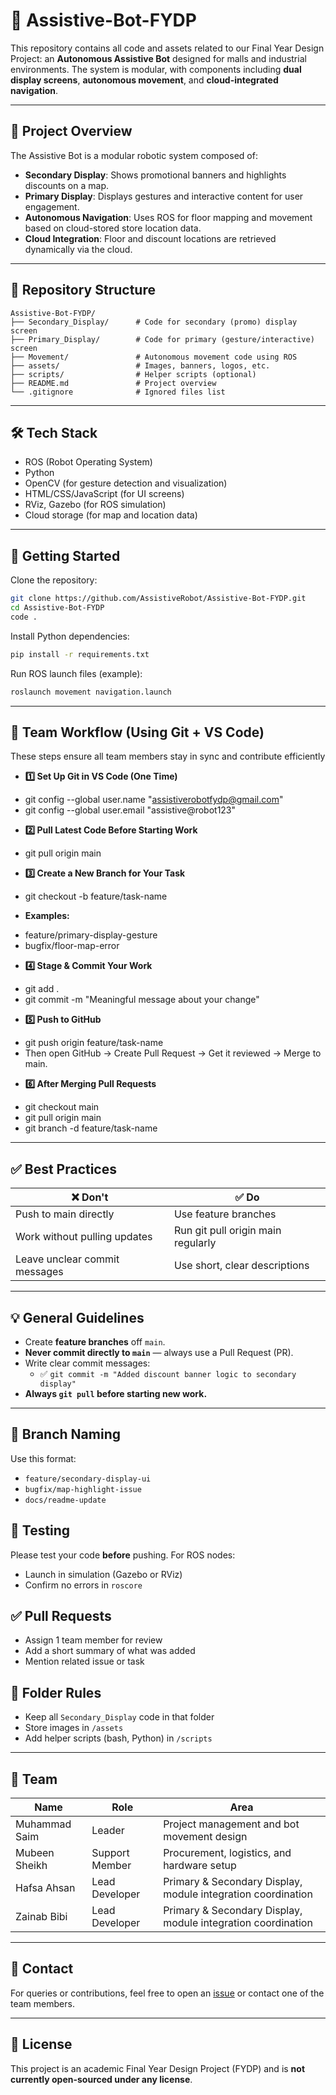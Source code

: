 # 🤖 Assistive-Bot-FYDP

This repository contains all code and assets related to our Final Year Design Project: an **Autonomous Assistive Bot** designed for malls and industrial environments. The system is modular, with components including **dual display screens**, **autonomous movement**, and **cloud-integrated navigation**.

---

## 🧠 Project Overview

The Assistive Bot is a modular robotic system composed of:

* **Secondary Display**: Shows promotional banners and highlights discounts on a map.
* **Primary Display**: Displays gestures and interactive content for user engagement.
* **Autonomous Navigation**: Uses ROS for floor mapping and movement based on cloud-stored store location data.
* **Cloud Integration**: Floor and discount locations are retrieved dynamically via the cloud.

---

## 📂 Repository Structure

```
Assistive-Bot-FYDP/
├── Secondary_Display/      # Code for secondary (promo) display screen
├── Primary_Display/        # Code for primary (gesture/interactive) screen
├── Movement/               # Autonomous movement code using ROS
├── assets/                 # Images, banners, logos, etc.
├── scripts/                # Helper scripts (optional)
├── README.md               # Project overview
└── .gitignore              # Ignored files list
```

---

## 🛠️ Tech Stack

* ROS (Robot Operating System)
* Python
* OpenCV (for gesture detection and visualization)
* HTML/CSS/JavaScript (for UI screens)
* RViz, Gazebo (for ROS simulation)
* Cloud storage (for map and location data)

---

## 🚀 Getting Started

Clone the repository:

```bash
git clone https://github.com/AssistiveRobot/Assistive-Bot-FYDP.git
cd Assistive-Bot-FYDP
code .
```

Install Python dependencies:

```bash
pip install -r requirements.txt
```

Run ROS launch files (example):

```bash
roslaunch movement navigation.launch
```

---

## 👥 Team Workflow (Using Git + VS Code)
These steps ensure all team members stay in sync and contribute efficiently

* **1️⃣ Set Up Git in VS Code (One Time)**
- git config --global user.name "assistiverobotfydp@gmail.com"
- git config --global user.email "assistive@robot123"

* **2️⃣ Pull Latest Code Before Starting Work**
- git pull origin main

* **3️⃣ Create a New Branch for Your Task**
- git checkout -b feature/task-name

* **Examples:**
- feature/primary-display-gesture
- bugfix/floor-map-error

* **4️⃣ Stage & Commit Your Work**
- git add .
- git commit -m "Meaningful message about your change"

* **5️⃣ Push to GitHub**
- git push origin feature/task-name
- Then open GitHub → Create Pull Request → Get it reviewed → Merge to main.

* **6️⃣ After Merging Pull Requests**

- git checkout main
- git pull origin main
- git branch -d feature/task-name

---

## ✅ Best Practices     

| ❌ Don't	                     |     ✅ Do                         |
| ------------------------------- | -----------------------------------|
| Push to main directly	          | Use feature branches               |
| Work without pulling updates	  |Run git pull origin main regularly  |
| Leave unclear commit messages	  |Use short, clear descriptions       |

---

## 💡 General Guidelines

- Create **feature branches** off `main`.
- **Never commit directly to `main`** — always use a Pull Request (PR).
- Write clear commit messages:
  - ✅ `git commit -m "Added discount banner logic to secondary display"`
- **Always `git pull` before starting new work.**

---

## 🌿 Branch Naming

Use this format:
- `feature/secondary-display-ui`
- `bugfix/map-highlight-issue`
- `docs/readme-update`

## 🧪 Testing

Please test your code **before** pushing. For ROS nodes:
- Launch in simulation (Gazebo or RViz)
- Confirm no errors in `roscore`

## ✅ Pull Requests

- Assign 1 team member for review
- Add a short summary of what was added
- Mention related issue or task

## 📁 Folder Rules

- Keep all `Secondary_Display` code in that folder
- Store images in `/assets`
- Add helper scripts (bash, Python) in `/scripts`

---

## 🙌 Team

| Name          | Role           | Area                                                         |
| ------------- | -------------- | ------------------------------------------------------------ |
| Muhammad Saim | Leader         | Project management and bot movement design                   |
| Mubeen Sheikh | Support Member | Procurement, logistics, and hardware setup                   |
| Hafsa Ahsan   | Lead Developer | Primary & Secondary Display, module integration coordination |
| Zainab Bibi   | Lead Developer | Primary & Secondary Display, module integration coordination |

---

## 📧 Contact

For queries or contributions, feel free to open an [issue](https://github.com/AssistiveRobot/Assistive-Bot-FYDP/) or contact one of the team members.

---

## 📜 License

This project is an academic Final Year Design Project (FYDP) and is **not currently open-sourced under any license**.

